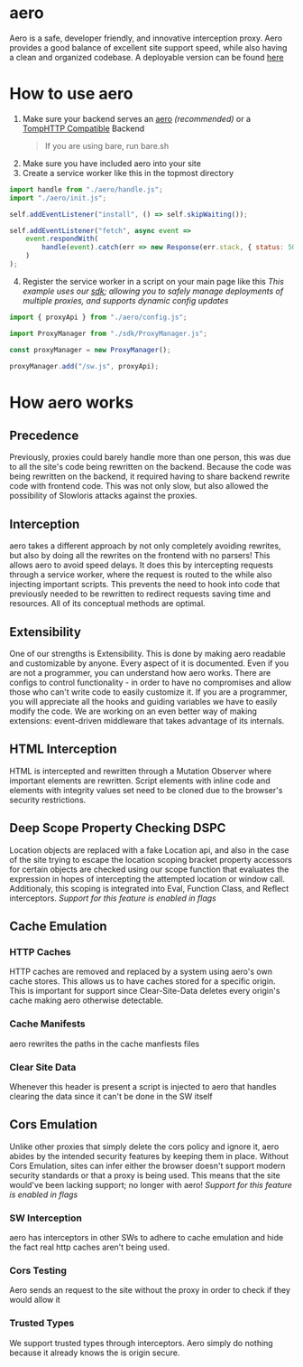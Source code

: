 # aero

Aero is a safe, developer friendly, and innovative interception proxy. Aero provides a good balance of excellent site support speed, while also having a clean and organized codebase. A deployable version can be found [here](https://github.com/ProxyHaven/aero-deploy)

# How to use aero

1. Make sure your backend serves an [aero](https://github.com/ProxyHaven/aero-backends) _(recommended)_ or a [TompHTTP Compatible](https://github.com/tomphttp) Backend
    > If you are using bare, run bare.sh
2. Make sure you have included aero into your site
3. Create a service worker like this in the topmost directory

```js
import handle from "./aero/handle.js";
import "./aero/init.js";

self.addEventListener("install", () => self.skipWaiting());

self.addEventListener("fetch", async event =>
	event.respondWith(
		handle(event).catch(err => new Response(err.stack, { status: 500 }))
	)
);
```

4. Register the service worker in a script on your main page like this
   _This example uses our [sdk](https://github.com/ProxyHaven/aero-sdk); allowing you to safely manage deployments of multiple proxies, and supports dynamic config updates_

```js
import { proxyApi } from "./aero/config.js";

import ProxyManager from "./sdk/ProxyManager.js";

const proxyManager = new ProxyManager();

proxyManager.add("/sw.js", proxyApi);
```

# How aero works

## Precedence

Previously, proxies could barely handle more than one person, this was due to all the site's code being rewritten on the backend. Because the code was being rewritten on the backend, it required having to share backend rewrite code with frontend code. This was not only slow, but also allowed the possibility of Slowloris attacks against the proxies.

## Interception

aero takes a different approach by not only completely avoiding rewrites, but also by doing all the rewrites on the frontend with no parsers! This allows aero to avoid speed delays. It does this by intercepting requests through a service worker, where the request is routed to the while also injecting important scripts. This prevents the need to hook into code that previously needed to be rewritten to redirect requests saving time and resources. All of its conceptual methods are optimal.

## Extensibility

One of our strengths is Extensibility. This is done by making aero readable and customizable by anyone. Every aspect of it is documented. Even if you are not a programmer, you can understand how aero works. There are configs to control functionality - in order to have no compromises and allow those who can't write code to easily customize it. If you are a programmer, you will appreciate all the hooks and guiding variables we have to easily modify the code. We are working on an even better way of making extensions: event-driven middleware that takes advantage of its internals.

## HTML Interception

HTML is intercepted and rewritten through a Mutation Observer where important elements are rewritten. Script elements with inline code and elements with integrity values set need to be cloned due to the browser's security restrictions.

## Deep Scope Property Checking DSPC

Location objects are replaced with a fake Location api, and also in the case of the site trying to escape the location scoping bracket property accessors for certain objects are checked using our scope function that evaluates the expression in hopes of intercepting the attempted location or window call. Additionaly, this scoping is integrated into Eval, Function Class, and Reflect interceptors. _Support for this feature is enabled in flags_

## Cache Emulation

### HTTP Caches

HTTP caches are removed and replaced by a system using aero's own cache stores. This allows us to have caches stored for a specific origin. This is important for support since Clear-Site-Data deletes every origin's cache making aero otherwise detectable.

### Cache Manifests

aero rewrites the paths in the cache manfiests files

### Clear Site Data

Whenever this header is present a script is injected to aero that handles clearing the data since it can't be done in the SW itself

## Cors Emulation

Unlike other proxies that simply delete the cors policy and ignore it, aero abides by the intended security features by keeping them in place. Without Cors Emulation, sites can infer either the browser doesn't support modern security standards or that a proxy is being used. This means that the site would've been lacking support; no longer with aero! _Support for this feature is enabled in flags_

### SW Interception

aero has interceptors in other SWs to adhere to cache emulation and hide the fact real http caches aren't being used.

### Cors Testing

Aero sends an request to the site without the proxy in order to check if they would allow it

### Trusted Types

We support trusted types through interceptors. Aero simply do nothing because it already knows the is origin secure.
